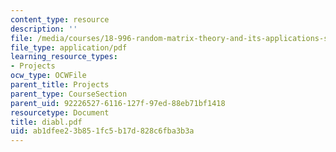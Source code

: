 ```yaml
---
content_type: resource
description: ''
file: /media/courses/18-996-random-matrix-theory-and-its-applications-spring-2004/ab1dfee23b851fc5b17d828c6fba3b3a_diabl.pdf
file_type: application/pdf
learning_resource_types:
- Projects
ocw_type: OCWFile
parent_title: Projects
parent_type: CourseSection
parent_uid: 92226527-6116-127f-97ed-88eb71bf1418
resourcetype: Document
title: diabl.pdf
uid: ab1dfee2-3b85-1fc5-b17d-828c6fba3b3a
---
```

